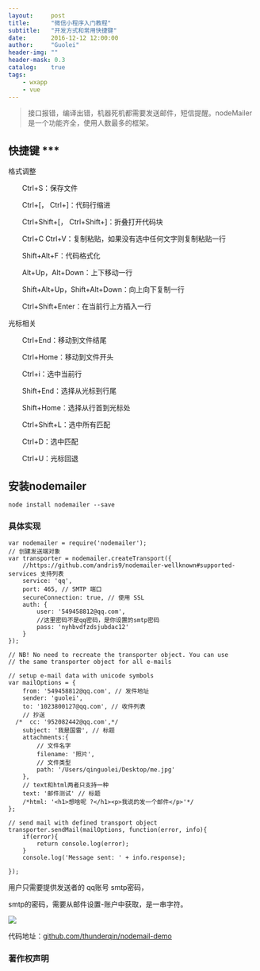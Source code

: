 ```yaml
---
layout:     post
title:      "微信小程序入门教程"
subtitle:   "开发方式和常用快捷键"
date:       2016-12-12 12:00:00
author:     "Guolei"
header-img: ""
header-mask: 0.3
catalog:    true
tags:
    - wxapp
    - vue
---
```


> 接口报错，编译出错，机器死机都需要发送邮件，短信提醒。nodeMailer是一个功能齐全，使用人数最多的框架。

## 快捷键 ***

格式调整

　　Ctrl+S：保存文件

　　Ctrl+[， Ctrl+]：代码行缩进

　　Ctrl+Shift+[， Ctrl+Shift+]：折叠打开代码块

　　Ctrl+C Ctrl+V：复制粘贴，如果没有选中任何文字则复制粘贴一行

　　Shift+Alt+F：代码格式化

　　Alt+Up，Alt+Down：上下移动一行

　　Shift+Alt+Up，Shift+Alt+Down：向上向下复制一行

　　Ctrl+Shift+Enter：在当前行上方插入一行

光标相关

　　Ctrl+End：移动到文件结尾

　　Ctrl+Home：移动到文件开头

　　Ctrl+i：选中当前行

　　Shift+End：选择从光标到行尾

　　Shift+Home：选择从行首到光标处

　　Ctrl+Shift+L：选中所有匹配

　　Ctrl+D：选中匹配

　　Ctrl+U：光标回退

## 安装nodemailer

```
node install nodemailer --save
```

### 具体实现

```
var nodemailer = require('nodemailer');
// 创建发送端对象
var transporter = nodemailer.createTransport({
    //https://github.com/andris9/nodemailer-wellknown#supported-services 支持列表
    service: 'qq',
    port: 465, // SMTP 端口
    secureConnection: true, // 使用 SSL
    auth: {
        user: '549458812@qq.com',
        //这里密码不是qq密码，是你设置的smtp密码
        pass: 'nyhbvdfzdsjubdac12'
    }
});

// NB! No need to recreate the transporter object. You can use
// the same transporter object for all e-mails

// setup e-mail data with unicode symbols
var mailOptions = {
    from: '549458812@qq.com', // 发件地址
    sender: 'guolei',
    to: '1023800127@qq.com', // 收件列表
    // 抄送
  /*  cc: '952082442@qq.com',*/
    subject: '我是国雷', // 标题
    attachments:{
        // 文件名字
        filename: '照片',
        // 文件类型
        path: '/Users/qinguolei/Desktop/me.jpg'
    },
    // text和html两者只支持一种
    text: '邮件测试' // 标题
    /*html: '<h1>想啥呢 ?</h1><p>我说的发一个邮件</p>'*/
};

// send mail with defined transport object
transporter.sendMail(mailOptions, function(error, info){
    if(error){
        return console.log(error);
    }
    console.log('Message sent: ' + info.response);

});
```

用户只需要提供发送者的 qq账号 smtp密码，

smtp的密码，需要从邮件设置-账户中获取，是一串字符。

![](http://www.qinguolei.com/img/in-post/email/qq-email.jpg)



代码地址：[github.com/thunderqin/nodemail-demo](https://github.com/thunderqin/nodemail-demo)

### 著作权声明


